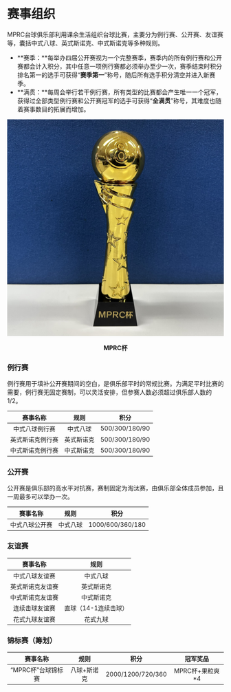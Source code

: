 # 赛事组织

MPRC台球俱乐部利用课余生活组织台球比赛，主要分为例行赛、公开赛、友谊赛等，囊括中式八球、英式斯诺克、中式斯诺克等多种规则。

- **赛季：**每举办四届公开赛视为一个完整赛季，赛季内的所有例行赛和公开赛都会计入积分，其中任意一项例行赛都必须举办至少一次，赛季结束时积分排名第一的选手可获得“**赛季第一**”称号，随后所有选手积分清空并进入新赛季。
- **满贯：**每周会举行若干例行赛，所有类型的比赛都会产生唯一一个冠军，获得过全部类型例行赛和公开赛冠军的选手可获得“**全满贯**”称号，其难度也随着赛事数目的拓展而增加。

![](./img/mprc_cup.jpg)

<center><b>MPRC杯</b></center>

### 例行赛

例行赛用于填补公开赛期间的空白，是俱乐部平时的常规比赛。为满足平时比赛的需要，例行赛无固定赛制，可以灵活安排，但参赛人数必须超过俱乐部人数的1/2。

| 赛事名称         | 规则      | 积分           |
| :-------------: | :-------: | :------------: |
| 中式八球例行赛   | 中式八球   | 500/300/180/90 |
| 英式斯诺克例行赛 | 英式斯诺克 | 500/300/180/90 |
| 中式斯诺克例行赛 | 中式斯诺克 | 500/300/180/90 |

### 公开赛

公开赛是俱乐部的高水平对抗赛，赛制固定为淘汰赛，由俱乐部全体成员参加，且一周最多可以举办一次。

| 赛事名称         | 规则       | 积分            |
| :-------------: | :--------: | :-------------: |
| 中式八球公开赛   | 中式八球   | 1000/600/360/180 |

### 友谊赛

|     赛事名称     |    规则    |
| :-------------: | :--------: |
|  中式八球友谊赛  |  中式八球  |
| 英式斯诺克友谊赛 | 英式斯诺克 |
| 中式斯诺克友谊赛 | 中式斯诺克 |
| 连续击球友谊赛 | 直球（14-1连续击球） |
|  花式九球友谊赛  |  花式九球  |

### 锦标赛（筹划）

|       赛事名称       |    规则      |        积分         |      冠军奖品     |
| :-----------------: | :----------: | :-----------------: | :--------------: |
|  “MPRC杯”台球锦标赛  |  八球+斯诺克  |  2000/1200/720/360  |  MPRC杯+果粒爽*4  |